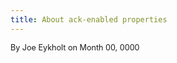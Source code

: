 ```yaml
---
title: About ack-enabled properties
---
```


<span style="font-size:90%;">By Joe Eykholt on Month 00, 0000</span>

